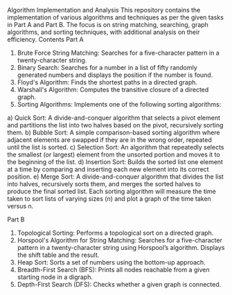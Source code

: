 Algorithm Implementation and Analysis
This repository contains the implementation of various algorithms and techniques as per the given tasks in Part A and Part B. The focus is on string matching, searching, graph algorithms, and sorting techniques, with additional analysis on their efficiency.
Contents
Part A
1.	Brute Force String Matching: Searches for a five-character pattern in a twenty-character string.
2.	Binary Search: Searches for a number in a list of fifty randomly generated numbers and displays the position if the number is found.
3.	Floyd's Algorithm: Finds the shortest paths in a directed graph.
4.	Warshall's Algorithm: Computes the transitive closure of a directed graph.
5.	Sorting Algorithms: Implements one of the following sorting algorithms:
   
a) Quick Sort: A divide-and-conquer algorithm that selects a pivot element and partitions the list into two halves based on the pivot, recursively sorting them.
b) Bubble Sort: A simple comparison-based sorting algorithm where adjacent elements are swapped if they are in the wrong order, repeated until the list is sorted.
c) Selection Sort: An algorithm that repeatedly selects the smallest (or largest) element from the unsorted portion and moves it to the beginning of the list.
d) Insertion Sort: Builds the sorted list one element at a time by comparing and inserting each new element into its correct position.
e) Merge Sort: A divide-and-conquer algorithm that divides the list into halves, recursively sorts them, and merges the sorted halves to produce the final sorted list.
Each sorting algorithm will measure the time taken to sort lists of varying sizes (n) and plot a graph of the time taken versus n.

Part B
1.	Topological Sorting: Performs a topological sort on a directed graph.
2.	Horspool's Algorithm for String Matching: Searches for a five-character pattern in a twenty-character string using Horspool’s algorithm. Displays the shift table and the result.
3.	Heap Sort: Sorts a set of numbers using the bottom-up approach.
4.	Breadth-First Search (BFS): Prints all nodes reachable from a given starting node in a digraph.
5.	Depth-First Search (DFS): Checks whether a given graph is connected.

